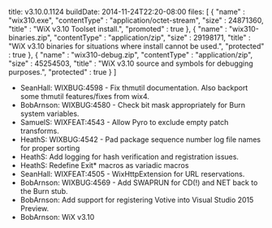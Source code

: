 title: v3.10.0.1124
buildDate: 2014-11-24T22:20-08:00
files: [
  { "name" : "wix310.exe", "contentType" : "application/octet-stream", "size" : 24871360, "title" : "WiX v3.10 Toolset install.", "promoted" : true },
  { "name" : "wix310-binaries.zip", "contentType" : "application/zip", "size" : 29198171, "title" : "WiX v3.10 binaries for situations where install cannot be used.", "protected" : true },
  { "name" : "wix310-debug.zip", "contentType" : "application/zip", "size" : 45254503, "title" : "WiX v3.10 source and symbols for debugging purposes.", "protected" : true }
]

* SeanHall: WIXBUG:4598 - Fix thmutil documentation.  Also backport some thmutil features/fixes from wix4.
* BobArnson: WIXBUG:4580 - Check bit mask appropriately for Burn system variables.
* SamuelS: WIXFEAT:4543 - Allow Pyro to exclude empty patch transforms.
* HeathS: WIXBUG:4542 - Pad package sequence number log file names for proper sorting
* HeathS: Add logging for hash verification and registration issues.
* HeathS: Redefine Exit\* macros as variadic macros
* SeanHall: WIXFEAT:4505 - WixHttpExtension for URL reservations.
* BobArnson: WIXBUG:4569 - Add SWAPRUN for CD(!) and NET back to the Burn stub.
* BobArnson: Add support for registering Votive into Visual Studio 2015 Preview.
* BobArnson: WiX v3.10